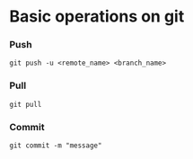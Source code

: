 # Basic operations on git

### Push 

`git push -u <remote_name> <branch_name>`

### Pull
`git pull`

### Commit 
`git commit -m "message"`


